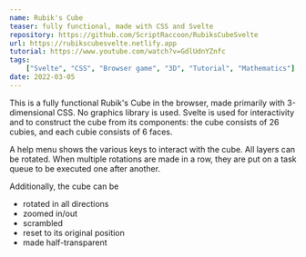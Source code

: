 ```yaml
---
name: Rubik's Cube
teaser: fully functional, made with CSS and Svelte
repository: https://github.com/ScriptRaccoon/RubiksCubeSvelte
url: https://rubikscubesvelte.netlify.app
tutorial: https://www.youtube.com/watch?v=GdlUdnYZnfc
tags:
    ["Svelte", "CSS", "Browser game", "3D", "Tutorial", "Mathematics"]
date: 2022-03-05
---
```


This is a fully functional Rubik's Cube in the browser, made primarily with 3-dimensional CSS. No graphics library is used. Svelte is used for interactivity and to construct the cube from its components: the cube consists of 26 cubies, and each cubie consists of 6 faces.

A help menu shows the various keys to interact with the cube. All layers can be rotated. When multiple rotations are made in a row, they are put on a task queue to be executed one after another.

Additionally, the cube can be

-   rotated in all directions
-   zoomed in/out
-   scrambled
-   reset to its original position
-   made half-transparent
